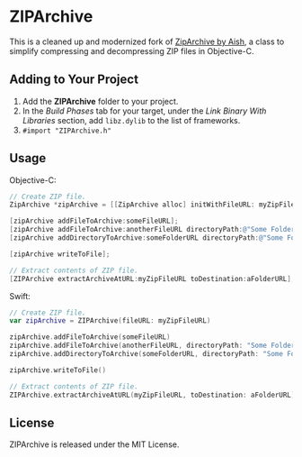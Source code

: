 # ZIPArchive

This is a cleaned up and modernized fork of [ZipArchive by Aish](https://code.google.com/p/ziparchive/), a class to simplify compressing and decompressing ZIP files in Objective-C.


## Adding to Your Project

1. Add the **ZIPArchive** folder to your project.
2. In the _Build Phases_ tab for your target, under the _Link Binary With Libraries_ section, add `libz.dylib` to the list of frameworks.
3. `#import "ZIPArchive.h"`


## Usage

Objective-C:
```objective-c
// Create ZIP file.
ZipArchive *zipArchive = [[ZipArchive alloc] initWithFileURL: myZipFileURL];

[zipArchive addFileToArchive:someFileURL];
[zipArchive addFileToArchive:anotherFileURL directoryPath:@"Some Folder"];
[zipArchive addDirectoryToArchive:someFolderURL directoryPath:@"Some Folder"];

[zipArchive writeToFile];

// Extract contents of ZIP file.
[ZIPArchive extractArchiveAtURL:myZipFileURL toDestination:aFolderURL];
```

Swift:
```swift
// Create ZIP file.
var zipArchive = ZIPArchive(fileURL: myZipFileURL)

zipArchive.addFileToArchive(someFileURL)
zipArchive.addFileToArchive(anotherFileURL, directoryPath: "Some Folder")
zipArchive.addDirectoryToArchive(someFolderURL, directoryPath: "Some Folder")

zipArchive.writeToFile()

// Extract contents of ZIP file.
ZIPArchive.extractArchiveAtURL(myZipFileURL, toDestination: aFolderURL)
```


## License

ZIPArchive is released under the MIT License.